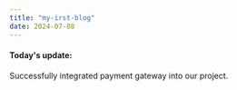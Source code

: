 ```yaml
---
title: "my-irst-blog"
date: 2024-07-08
---
```


#### Today's update: ####
Successfully integrated payment gateway into our project.
